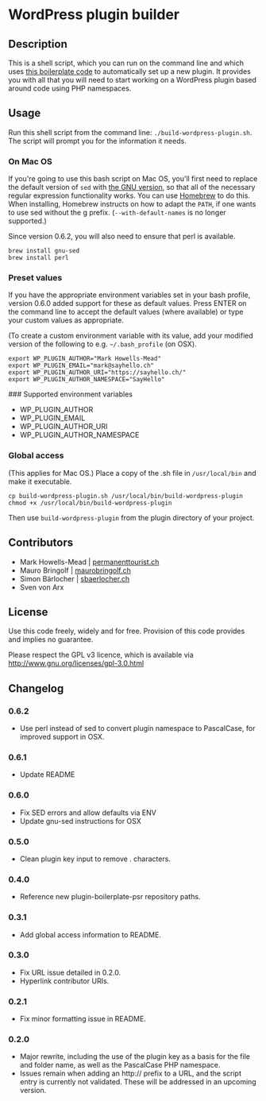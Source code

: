 # WordPress plugin builder

## Description

This is a shell script, which you can run on the command line and which uses
[this boilerplate code](https://github.com/WPSwitzerland/plugin-boilerplate-psr) to automatically set up a new plugin.
It provides you with all that you will need to start working on a WordPress plugin based around code using
PHP namespaces.

## Usage

Run this shell script from the command line: `./build-wordpress-plugin.sh`. The script will prompt you for the
information it needs.

### On Mac OS

If you're going to use this bash script on Mac OS, you'll first need to replace the default version of `sed` with
[the GNU version](https://www.gnu.org/software/sed/), so that all of the necessary regular expression functionality
works. You can use [Homebrew](https://brew.sh/) to do this. When installing, Homebrew instructs on how to adapt the
`PATH`, if one wants to use sed without the g prefix. (`--with-default-names` is no longer supported.)

Since version 0.6.2, you will also need to ensure that perl is available.

```
brew install gnu-sed
brew install perl
```

### Preset values

If you have the appropriate environment variables set in your bash profile, version 0.6.0 added support for these
as default values. Press ENTER on the command line to accept the default values (where available) or type your
custom values as appropriate.

(To create a custom environment variable with its value, add your modified version of the following to e.g. `~/.bash_profile` (on OSX).

    export WP_PLUGIN_AUTHOR="Mark Howells-Mead"
    export WP_PLUGIN_EMAIL="mark@sayhello.ch"
    export WP_PLUGIN_AUTHOR_URI="https://sayhello.ch/"
    export WP_PLUGIN_AUTHOR_NAMESPACE="SayHello"

### Supported environment variables

-   WP_PLUGIN_AUTHOR
-   WP_PLUGIN_EMAIL
-   WP_PLUGIN_AUTHOR_URI
-   WP_PLUGIN_AUTHOR_NAMESPACE

### Global access

(This applies for Mac OS.) Place a copy of the .sh file in `/usr/local/bin` and make it executable.

    cp build-wordpress-plugin.sh /usr/local/bin/build-wordpress-plugin
    chmod +x /usr/local/bin/build-wordpress-plugin

Then use `build-wordpress-plugin` from the plugin directory of your project.

## Contributors

-   Mark Howells-Mead | [permanenttourist.ch](https://permanenttourist.ch/wordpress)
-   Mauro Bringolf | [maurobringolf.ch](https://maurobringolf.ch)
-   Simon Bärlocher | [sbaerlocher.ch](https://sbaerlocher.ch)
-   Sven von Arx

## License

Use this code freely, widely and for free. Provision of this code provides and implies no guarantee.

Please respect the GPL v3 licence, which is available via http://www.gnu.org/licenses/gpl-3.0.html

## Changelog

### 0.6.2

-   Use perl instead of sed to convert plugin namespace to PascalCase, for improved support in OSX.

### 0.6.1

-   Update README

### 0.6.0

-   Fix SED errors and allow defaults via ENV
-   Update gnu-sed instructions for OSX

### 0.5.0

-   Clean plugin key input to remove . characters.

### 0.4.0

-   Reference new plugin-boilerplate-psr repository paths.

### 0.3.1

-   Add global access information to README.

### 0.3.0

-   Fix URL issue detailed in 0.2.0.
-   Hyperlink contributor URIs.

### 0.2.1

-   Fix minor formatting issue in README.

### 0.2.0

-   Major rewrite, including the use of the plugin key as a basis for the file and folder name, as well as the PascalCase PHP namespace.
-   Issues remain when adding an http:// prefix to a URL, and the script entry is currently not validated. These will be addressed in an upcoming version.
